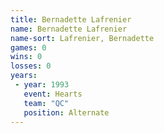 ```yaml
---
title: Bernadette Lafrenier
name: Bernadette Lafrenier
name-sort: Lafrenier, Bernadette
games: 0
wins: 0
losses: 0
years:
 - year: 1993
   event: Hearts
   team: "QC"
   position: Alternate
---
```

